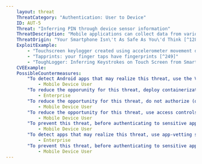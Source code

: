 ```yaml
---
    layout: threat
    ThreatCategory: "Authentication: User to Device"
    ID: AUT-5
    Threat: "Inferring PIN through device sensor information"
    ThreatDescription: "Mobile applications can collect data from various device sensors such as an accelerometer, gyroscope, microphone, or camera to calculate what areas of the mobile device screen are being tapped by the user. This data can be analyzed to infer with high probability (70%) the information entered by the user, such as a PIN or password. The success of this attack improves as additional data is collected from activity by a given user."
    ThreatOrigin: "Your Smartphone Isn\'t As Safe As You\'d Think [^128]"
    ExploitExample:
        - "Touchscreen keylogger created using accelerometer movement during typing [^248]"
        - "Tapprints: your finger taps have fingerprints [^249]"
        - "ToughLogger: Inferring Keystrokes on Touch Screen from Smartphone Motion [^250]"
    CVEExample:
    PossibleCountermeasures:
        "To detect Android apps that may realize this threat, use the Verify Apps feature to detect 3rd party apps that appear to abuse access to device sensors.":
            - Mobile Device User
        "To reduce the opporunity for this threat, deploy containerization or MAM solutions in combination with devices that successfully enforce policies that restrict access to device sensors by untrusted apps.":
            - Enterprise
        "To reduce the opportunity for this threat, do not authorize (or revoke if granted) access to device sensors by untrusted applications when those applications are not actively in use (e.g., running in the background).":
            - Mobile Device User
        "To reduce the opportunity for this threat, use access controls native to the mobile OS to revoke access to device peripherals or services for an app when related application functions are no longer in use.":
            - Mobile Device User
        "To prevent this threat, before authenticating to sensitive applications, forcibly close all untrusted applications that have access to device sensors such as an accelerometer or gyroscope.":
            - Mobile Device User
        "To detect apps that may realize this threat, use app-vetting services to determine if any apps present in your mobile device deployment appear to use sensor data in an untrusted manner.":
            - Enterprise
        "To prevent this threat, before authenticating to sensitive applications, use OS configuration settings to revoke global access for all apps to device sensors such as an accelerometer or gyroscope.":
            - Mobile Device User
---
```

